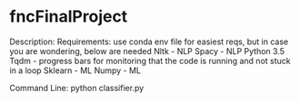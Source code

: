 # fncFinalProject

Description:
Requirements: use conda env file for easiest reqs, but in case you are wondering, below are needed
Nltk - NLP
Spacy - NLP
Python 3.5
Tqdm - progress bars for monitoring that the code is running and not stuck in a loop
Sklearn - ML
Numpy - ML
	
Command Line: 	python classifier.py
